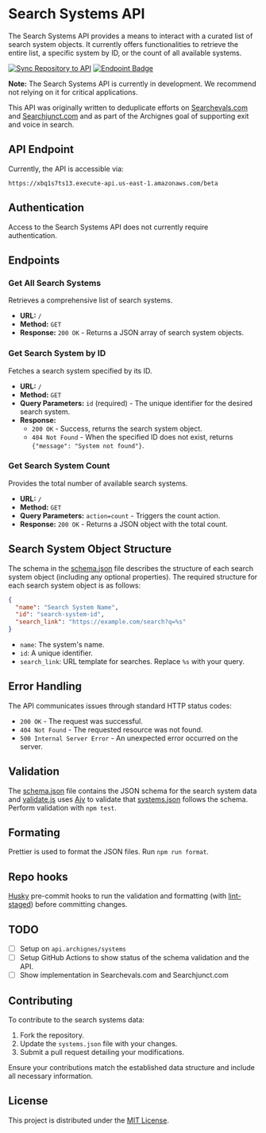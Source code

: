 # Search Systems API

The Search Systems API provides a means to interact with a curated list of search system objects. It currently offers functionalities to retrieve the entire list, a specific system by ID, or the count of all available systems.

[![Sync Repository to API](https://github.com/archignes/SearchSystems/actions/workflows/main.yml/badge.svg)](https://github.com/archignes/SearchSystems/actions/workflows/main.yml) [![Endpoint Badge](https://img.shields.io/endpoint?url=https%3A%2F%2Fxbq1s7ts13.execute-api.us-east-1.amazonaws.com%2Fbeta%2F%3Faction%3Dgithub-shield&label=Count%20of%20Systems)](https://xbq1s7ts13.execute-api.us-east-1.amazonaws.com/beta/?action=count)

**Note:** The Search Systems API is currently in development. We recommend not relying on it for critical applications.

This API was originally written to deduplicate efforts on [Searchevals.com](https://searchevals.com/) and [Searchjunct.com](https://searchjunct.com/) and as part of the Archignes goal of supporting exit and voice in search.

## API Endpoint

Currently, the API is accessible via:

```
https://xbq1s7ts13.execute-api.us-east-1.amazonaws.com/beta
```

## Authentication

Access to the Search Systems API does not currently require authentication.

## Endpoints

### Get All Search Systems

Retrieves a comprehensive list of search systems.

- **URL:** `/`
- **Method:** `GET`
- **Response:** `200 OK` - Returns a JSON array of search system objects.

### Get Search System by ID

Fetches a search system specified by its ID.

- **URL:** `/`
- **Method:** `GET`
- **Query Parameters:** `id` (required) - The unique identifier for the desired search system.
- **Response:**
  - `200 OK` - Success, returns the search system object.
  - `404 Not Found` - When the specified ID does not exist, returns `{"message": "System not found"}`.

### Get Search System Count

Provides the total number of available search systems.

- **URL:** `/`
- **Method:** `GET`
- **Query Parameters:** `action=count` - Triggers the count action.
- **Response:** `200 OK` - Returns a JSON object with the total count.

## Search System Object Structure

The schema in the [schema.json](schema.json) file describes the structure of each search system object (including any optional properties). The required structure for each search system object is as follows:

```json
{
  "name": "Search System Name",
  "id": "search-system-id",
  "search_link": "https://example.com/search?q=%s"
}
```

- `name`: The system's name.
- `id`: A unique identifier.
- `search_link`: URL template for searches. Replace `%s` with your query.

## Error Handling

The API communicates issues through standard HTTP status codes:

- `200 OK` - The request was successful.
- `404 Not Found` - The requested resource was not found.
- `500 Internal Server Error` - An unexpected error occurred on the server.

## Validation

The [schema.json](schema.json) file contains the JSON schema for the search system data and [validate.js](validate.js) uses [Ajv](https://ajv.js.org/) to validate that [systems.json](systems.json) follows the schema. Perform validation with `npm test`.

## Formating

Prettier is used to format the JSON files. Run `npm run format`.

## Repo hooks

[Husky](https://typicode.github.io/husky/) pre-commit hooks to run the validation and formatting (with [lint-staged](https://github.com/lint-staged/lint-staged)) before committing changes.

## TODO

- [ ] Setup on `api.archignes/systems`
- [ ] Setup GitHub Actions to show status of the schema validation and the API.
- [ ] Show implementation in Searchevals.com and Searchjunct.com

## Contributing

To contribute to the search systems data:

1. Fork the repository.
2. Update the `systems.json` file with your changes.
3. Submit a pull request detailing your modifications.

Ensure your contributions match the established data structure and include all necessary information.

## License

This project is distributed under the [MIT License](LICENSE).
